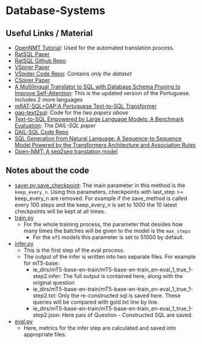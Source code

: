 # Database-Systems

## Useful Links / Material

- [OpenNMT Tutorial](https://www.youtube.com/watch?v=DwOxgegFg18&pp=ygUQZ29vZ2xlIG5tdCBndWlkZQ%3D%3D): Used for the automated translation process.
- [RatSQL Paper](https://arxiv.org/pdf/1911.04942.pdf)
- [RatSQL Github Repo](https://github.com/microsoft/rat-sql)
- [VSpirer Paper](https://arxiv.org/pdf/2010.01891.pdf)
- [VSpider Code Repo](https://github.com/VinAIResearch/ViText2SQL): Contains _only the dataset_
- [CSpirer Paper](https://arxiv.org/pdf/1909.13293.pdf)
- [A Multilingual Translator to SQL with Database Schema Pruning to Improve Self-Attention](https://arxiv.org/pdf/2306.14256v1.pdf): This is the updated version of the Portuguese. Includes 2 more languages
- [mRAT-SQL+GAP:A Portuguese Text-to-SQL Transformer](https://arxiv.org/pdf/2110.03546.pdf)
- [gap-text2sql](https://github.com/C4AI/gap-text2sql/tree/main): Code for the _two papers above_
- [Text-to-SQL Empowered by Large Language Models: A Benchmark Evaluation](https://arxiv.org/pdf/2308.15363.pdf): The _DAIL-SQL paper_
- [DAIL-SQL Code Repo](https://github.com/BeachWang/DAIL-SQL)
- [SQL Generation from Natural Language: A Sequence-to Sequence Model Powered by the Transformers Architecture and Association Rules](https://thescipub.com/pdf/jcssp.2021.480.489.pdf)
- [Open-NMT: A seq2seq translation model](https://opennmt.net/)

## Notes about the code
- [saver.py:save_checkpoint](gap-text2sql/mrat-sql-gap/seq2struct/utils/saver.py): The main parameter in this method is the `keep_every_n`. Using this parameters, checkpoints with last_step >= keep_every_n are removed. For example if the save_method is called every 100 steps and the keep_every_n is set to 1000 the 10 latest checkpoints will be kept at all times.
- [train.py](gap-text2sql/mrat-sql-gap/seq2struct/commands/train.py)
    - For the whole training process, the parameter that desides how many times the batches will be given to the model is the `max_steps`
        - For the `mT5` models this parameter is set to 51000 by default.
- [infer.py](gap-text2sql/mrat-sql-gap/seq2struct/commands/infer.py)
    - This is the first step of the eval process.
    - The output of the infer is written into two separate files. For example for mT5-base:
        - ie_dirs/mT5-base-en-train/mT5-base-en-train_en-eval_1_true_1-step2.infer: The full output is contained here, along with the original question
        - ie_dirs/mT5-base-en-train/mT5-base-en-train_en-eval_1_true_1-step2.txt: Only the re-constructed sql is saved here. These queries will be compared with gold.txt line by line.
        - ie_dirs/mT5-base-en-train/mT5-base-en-train_en-eval_1_true_1-step2.json: Here pais of Question - Constructed SQL are saved.
- [eval.py](gap-text2sql/mrat-sql-gap/seq2struct/commands/eval.py)
    - Here, metrics for the infer step are calculated and saved into appropriate files.